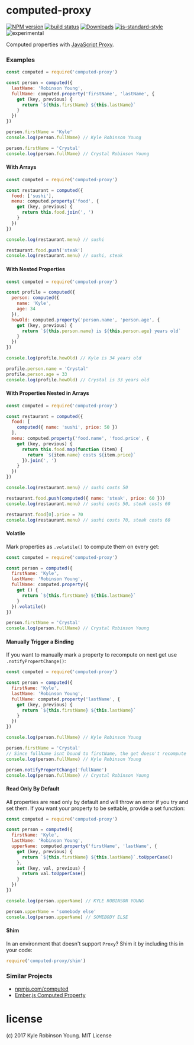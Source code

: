 # computed-proxy

[![NPM version][npm-image]][npm-url]
[![build status][travis-image]][travis-url]
[![Downloads][downloads-image]][downloads-url]
[![js-standard-style][standard-image]][standard-url]
![experimental][experimental-image]

Computed properties with [JavaScript Proxy](https://developer.mozilla.org/en-US/docs/Web/JavaScript/Reference/Global_Objects/Proxy).

### Examples

```js
const computed = require('computed-proxy')

const person = computed({
  lastName: 'Robinson Young',
  fullName: computed.property('firstName', 'lastName', {
    get (key, previous) {
      return `${this.firstName} ${this.lastName}`
    }
  })
})

person.firstName = 'Kyle'
console.log(person.fullName) // Kyle Robinson Young

person.firstName = 'Crystal'
console.log(person.fullName) // Crystal Robinson Young
```

#### With Arrays

```js
const computed = require('computed-proxy')

const restaurant = computed({
  food: ['sushi'],
  menu: computed.property('food', {
    get (key, previous) {
      return this.food.join(', ')
    }
  })
})

console.log(restaurant.menu) // sushi

restaurant.food.push('steak')
console.log(restaurant.menu) // sushi, steak
```

#### With Nested Properties

```js
const computed = require('computed-proxy')

const profile = computed({
  person: computed({
    name: 'Kyle',
    age: 34
  }),
  howOld: computed.property('person.name', 'person.age', {
    get (key, previous) {
      return `${this.person.name} is ${this.person.age} years old`
    }
  })
})

console.log(profile.howOld) // Kyle is 34 years old

profile.person.name = 'Crystal'
profile.person.age = 33
console.log(profile.howOld) // Crystal is 33 years old
```

#### With Properties Nested in Arrays

```js
const computed = require('computed-proxy')

const restaurant = computed({
  food: [
    computed({ name: 'sushi', price: 50 })
  ],
  menu: computed.property('food.name', 'food.price', {
    get (key, previous) {
      return this.food.map(function (item) {
        return `${item.name} costs ${item.price}`
      }).join(', ')
    }
  })
})

console.log(restaurant.menu) // sushi costs 50

restaurant.food.push(computed({ name: 'steak', price: 60 }))
console.log(restaurant.menu) // sushi costs 50, steak costs 60

restaurant.food[0].price = 70
console.log(restaurant.menu) // sushi costs 70, steak costs 60
```

#### Volatile

Mark properties as `.volatile()` to compute them on every get:

```js
const computed = require('computed-proxy')

const person = computed({
  firstName: 'Kyle',
  lastName: 'Robinson Young',
  fullName: computed.property({
    get () {
      return `${this.firstName} ${this.lastName}`
    }
  }).volatile()
})

person.firstName = 'Crystal'
console.log(person.fullName) // Crystal Robinson Young
```

#### Manually Trigger a Binding

If you want to manually mark a property to recompute on next get use `.notifyPropertChange()`:

```js
const computed = require('computed-proxy')

const person = computed({
  firstName: 'Kyle',
  lastName: 'Robinson Young',
  fullName: computed.property('lastName', {
    get (key, previous) {
      return `${this.firstName} ${this.lastName}`
    }
  })
})

console.log(person.fullName) // Kyle Robinson Young

person.firstName = 'Crystal'
// Since fullName isnt bound to firstName, the get doesn't recompute
console.log(person.fullName) // Kyle Robinson Young

person.notifyPropertChange('fullName')
console.log(person.fullName) // Crystal Robinson Young
```



#### Read Only By Default

All properties are read only by default and will throw an error if you try and
set them. If you want your property to be settable, provide a set function:

```js
const computed = require('computed-proxy')

const person = computed({
  firstName: 'Kyle',
  lastName: 'Robinson Young',
  upperName: computed.property('firstName', 'lastName', {
    get (key, previous) {
      return `${this.firstName} ${this.lastName}`.toUpperCase()
    },
    set (key, val, previous) {
      return val.toUpperCase()
    }
  })
})

console.log(person.upperName) // KYLE ROBINSON YOUNG

person.upperName = 'somebody else'
console.log(person.upperName) // SOMEBODY ELSE
```

#### Shim

In an environment that doesn't support `Proxy`? Shim it by including this in your code:

```js
require('computed-proxy/shim')
```

### Similar Projects

* [npmjs.com/computed](https://www.npmjs.com/package/computed)
* [Ember.js Computed Property](https://emberjs.com/api/classes/Ember.ComputedProperty.html)

# license
(c) 2017 Kyle Robinson Young. MIT License

[npm-image]: https://img.shields.io/npm/v/computed-proxy.svg?style=flat-square
[npm-url]: https://npmjs.org/package/computed-proxy
[travis-image]: https://img.shields.io/travis/shama/computed-proxy/master.svg?style=flat-square
[travis-url]: https://travis-ci.org/shama/computed-proxy
[downloads-image]: http://img.shields.io/npm/dm/vel.svg?style=flat-square
[downloads-url]: https://npmjs.org/package/computed-proxy
[standard-image]: https://img.shields.io/badge/code%20style-standard-brightgreen.svg?style=flat-square
[standard-url]: https://github.com/feross/standard
[experimental-image]: https://img.shields.io/badge/stability-experimental-orange.svg?style=flat-square
